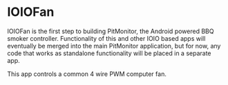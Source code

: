 IOIOFan
=======

IOIOFan is the first step to building PitMonitor, the Android powered BBQ smoker controller. Functionality of this and other IOIO based apps will eventually be merged into the main PitMonitor application, but for now, any code that works as standalone functionality will be placed in a separate app.

This app controls a common 4 wire PWM computer fan.
